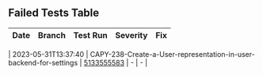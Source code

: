 ## Failed Tests Table
| Date | Branch | Test Run | Severity | Fix |
| --- | --- | --- | --- | --- |

| 2023-05-31T13:37:40 | CAPY-238-Create-a-User-representation-in-user-backend-for-settings | [5133555583](https://github.com/clueless-capybaras/dhbw-community-dashboard/actions/runs/5133555583) | - | - |
